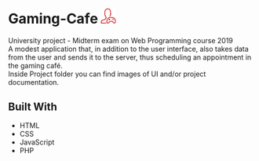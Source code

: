 # Gaming-Cafe <img src="img/logo.png" alt="Gaming Cafe" width="30px"/>
University project - Midterm exam on Web Programming course 2019 <br/>
A modest application that, in addition to the user interface, also takes data from the user and sends it to the server, thus scheduling an appointment in the gaming café.<br/>
Inside Project folder you can find images of UI and/or project documentation.

## Built With
* HTML
* CSS
* JavaScript 
* PHP
